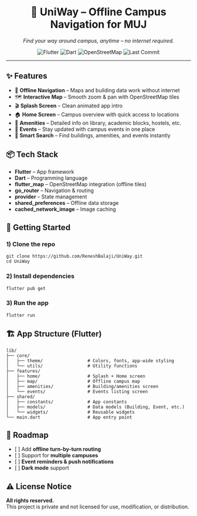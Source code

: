 <!-- README: UniWay – Offline Campus Navigation for MUJ (Flutter) -->

<div align="center">
  <h1>📍 UniWay – Offline Campus Navigation for MUJ</h1>
  <p><i>Find your way around campus, anytime – no internet required.</i></p>

  <!-- Badges -->
  <p>
    <img src="https://img.shields.io/badge/Flutter-Framework-02569B?style=for-the-badge&logo=flutter&logoColor=white" alt="Flutter">
    <img src="https://img.shields.io/badge/Dart-Language-0175C2?style=for-the-badge&logo=dart&logoColor=white" alt="Dart">
    <img src="https://img.shields.io/badge/OpenStreetMap-Offline%20Maps-7BBE55?style=for-the-badge&logo=openstreetmap&logoColor=white" alt="OpenStreetMap">
    <img src="https://img.shields.io/github/last-commit/ReneshBalaji/UniWay?style=for-the-badge" alt="Last Commit">
  </p>
</div>

<hr/>

<h2>✨ Features</h2>
<ul>
  <li>🚶 <b>Offline Navigation</b> – Maps and building data work without internet</li>
  <li>🗺️ <b>Interactive Map</b> – Smooth zoom &amp; pan with OpenStreetMap tiles</li>
  <li>🎬 <b>Splash Screen</b> – Clean animated app intro</li>
  <li>🏠 <b>Home Screen</b> – Campus overview with quick access to locations</li>
  <li>🏢 <b>Amenities</b> – Detailed info on library, academic blocks, hostels, etc.</li>
  <li>🎉 <b>Events</b> – Stay updated with campus events in one place</li>
  <li>🔎 <b>Smart Search</b> – Find buildings, amenities, and events instantly</li>
</ul>

<h2>📦 Tech Stack</h2>
<ul>
  <li><b>Flutter</b> – App framework</li>
  <li><b>Dart</b> – Programming language</li>
  <li><b>flutter_map</b> – OpenStreetMap integration (offline tiles)</li>
  <li><b>go_router</b> – Navigation &amp; routing</li>
  <li><b>provider</b> – State management</li>
  <li><b>shared_preferences</b> – Offline data storage</li>
  <li><b>cached_network_image</b> – Image caching</li>
</ul>

<h2>🚀 Getting Started</h2>

<h3>1) Clone the repo</h3>
<pre><code>git clone https://github.com/ReneshBalaji/UniWay.git
cd UniWay
</code></pre>

<h3>2) Install dependencies</h3>
<pre><code>flutter pub get
</code></pre>

<h3>3) Run the app</h3>
<pre><code>flutter run
</code></pre>

<h2>🏗️ App Structure (Flutter)</h2>
<pre><code>lib/
├── core/
│   ├── theme/                 # Colors, fonts, app-wide styling
│   └── utils/                 # Utility functions
├── features/
│   ├── home/                  # Splash + Home screen
│   ├── map/                   # Offline campus map
│   ├── amenities/             # Building/amenities screen
│   └── events/                # Events listing screen
├── shared/
│   ├── constants/             # App constants
│   ├── models/                # Data models (Building, Event, etc.)
│   └── widgets/               # Reusable widgets
└── main.dart                  # App entry point
</code></pre>

<h2>📌 Roadmap</h2>
<ul>
  <li>[ ] Add <b>offline turn-by-turn routing</b></li>
  <li>[ ] Support for <b>multiple campuses</b></li>
  <li>[ ] <b>Event reminders &amp; push notifications</b></li>
  <li>[ ] <b>Dark mode</b> support</li>
</ul>

<h2>⚠️ License Notice</h2>
<p><b>All rights reserved.</b><br/>
This project is private and not licensed for use, modification, or distribution.</p>

